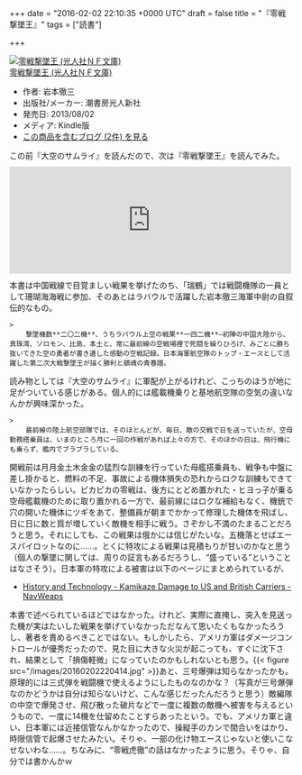 
+++
date = "2016-02-02 22:10:35 +0000 UTC"
draft = false
title = "『零戦撃墜王』"
tags = ["読書"]

+++
<div class="hatena-asin-detail"><a href="http://www.amazon.co.jp/exec/obidos/ASIN/B00E5UZLLE/bestylesnet-22/"><img src="https://images-fe.ssl-images-amazon.com/images/I/51vrHQSqsZL._SL160_.jpg" class="hatena-asin-detail-image" alt="零戦撃墜王 (光人社ＮＦ文庫)" title="零戦撃墜王 (光人社ＮＦ文庫)"/></a><div class="hatena-asin-detail-info"><a href="http://www.amazon.co.jp/exec/obidos/ASIN/B00E5UZLLE/bestylesnet-22/">零戦撃墜王 (光人社ＮＦ文庫)</a><ul><li><span class="hatena-asin-detail-label">作者:</span> 岩本徹三</li><li><span class="hatena-asin-detail-label">出版社/メーカー:</span> 潮書房光人新社</li><li><span class="hatena-asin-detail-label">発売日:</span> 2013/08/02</li><li><span class="hatena-asin-detail-label">メディア:</span> Kindle版</li><li><a href="http://d.hatena.ne.jp/asin/B00E5UZLLE/bestylesnet-22" target="_blank">この商品を含むブログ (2件) を見る</a></li></ul></div><div class="hatena-asin-detail-foot"></div></div>この前『大空のサムライ』を読んだので、次は『零戦撃墜王』を読んでみた。<iframe src="https://hatenablog-parts.com/embed?url=https%3A%2F%2Fblog.daruyanagi.jp%2Fentry%2F2016%2F01%2F30%2F055958" title="『大空のサムライ』 - だるろぐ" class="embed-card embed-blogcard" scrolling="no" frameborder="0" style="display: block; width: 100%; height: 190px; max-width: 500px; margin: 10px 0px;"></iframe>本書は中国戦線で目覚ましい戦果を挙げたのち、「瑞鶴」では戦闘機隊の一員として珊瑚海海戦に参加、そのあとはラバウルで活躍した岩本徹三海軍中尉の自叙伝的なもの。

    >
        撃墜機数**二〇二機**、うちラバウル上空の戦果**一四二機**―初陣の中国大陸から、真珠湾、ソロモン、比島、本土と、常に最前線の空戦場裡で死闘を繰りひろげ、みごとに勝ち抜いてきた空の勇者が書き遺した感動の空戦記録。日本海軍航空隊のトップ・エースとして活躍した第二次大戦撃墜王が描く勝利と鎮魂の青春譜。

    
読み物としては『大空のサムライ』に軍配が上がるけれど、こっちのほうが地に足がついている感じがある。個人的には艦載機乗りと基地航空隊の空気の違いなんかが興味深かった。

    >
        最前線の陸上航空部隊では、そのほとんどが、毎日、敵の交戦で日を送っていたが、空母勤務搭乗員は、いまのところ月に一回の作戦があれば上々の方で、そのほかの日は、飛行機にも乗らず、艦内でブラブラしている。

    
開戦前は月月金土木金金の猛烈な訓練を行っていた母艦搭乗員も、戦争も中盤に差し掛かると、燃料の不足、事故による機体損失の恐れからロクな訓練もできていなかったらしい。ピカピカの零戦は、後方にとどめ置かれた・ヒヨっ子が乗る空母艦載機のために取り置かれる一方で、最前線にはロクな補給もなく、機銃で穴の開いた機体にツギをあて、整備員が朝までかかって修理した機体を飛ばし、日に日に数と質が増していく敵機を相手に戦う。さぞかし不満のたまることだろうと思う。それにしても、この戦果は俄かには信じがたいな。五機落とせばエースパイロットなのに……。とくに特攻による戦果は見積もりが甘いのかなと思う（個人の撃墜に関しては、周りの証言もあるだろうし、“盛っている”ということはなさそう）。日本軍の特攻による被害は以下のページにまとめられているが、

<ul>
<li><a href="http://www.navweaps.com/index_tech/tech-042.htm">History and Technology - Kamikaze Damage to US and British Carriers - NavWeaps</a></li>
</ul>本書で述べられているほどではなかった。けれど、実際に直掩し、突入を見送った機が実はたいした戦果を挙げていなかっただなんて思いたくもなかったろうし、著者を責めるべきことではない。もしかしたら、アメリカ軍はダメージコントロールが優秀だったので、見た目に大きな火災が起こっても、すぐに沈下され、結果として「損傷軽微」になっていたのかもしれないとも思う。{{< figure src="/images/20160202220414.jpg"  >}}あと、三号爆弾は知らなかったかも。原理的には三式弾を戦闘機で使えるようにしたものなのかな？（写真が三号爆弾なのかどうかは自分は知らないけど、こんな感じだったんだろうと思う）敵編隊の中空で爆発させ、飛び散った破片などで一度に複数の敵機へ被害を与えるというもので、一度に14機を仕留めたことすらあったという。でも、アメリカ軍と違い、日本軍には近接信管なんかなかったので、操縦手のカンで間合いをはかり、時限信管で起爆させたみたい。そりゃ、一部の化け物エースじゃないと使いこなせないわな……。ちなみに、“零戦虎徹”の話はなかったように思う。そりゃ、自分では書かんかｗ


